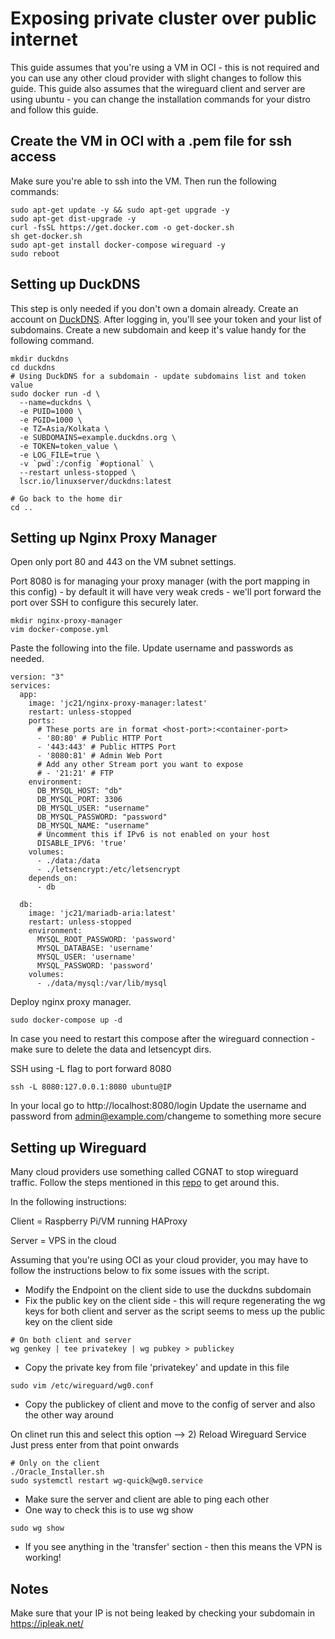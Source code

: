 # Exposing private cluster over public internet

This guide assumes that you're using a VM in OCI - this is not required and you can use any other cloud provider with slight changes to follow this guide.
This guide also assumes that the wireguard client and server are using ubuntu - you can change the installation commands for your distro and follow this guide.


## Create the VM in OCI with a .pem file for ssh access

Make sure you're able to ssh into the VM. Then run the following commands:

```
sudo apt-get update -y && sudo apt-get upgrade -y
sudo apt-get dist-upgrade -y
curl -fsSL https://get.docker.com -o get-docker.sh
sh get-docker.sh
sudo apt-get install docker-compose wireguard -y
sudo reboot
```

## Setting up DuckDNS

This step is only needed if you don't own a domain already.
Create an account on [DuckDNS](https://www.duckdns.org/). After logging in, you'll see your token and your list of subdomains.
Create a new subdomain and keep it's value handy for the following command.

```
mkdir duckdns
cd duckdns
# Using DuckDNS for a subdomain - update subdomains list and token value
sudo docker run -d \
  --name=duckdns \
  -e PUID=1000 \
  -e PGID=1000 \
  -e TZ=Asia/Kolkata \
  -e SUBDOMAINS=example.duckdns.org \
  -e TOKEN=token_value \
  -e LOG_FILE=true \
  -v `pwd`:/config `#optional` \
  --restart unless-stopped \
  lscr.io/linuxserver/duckdns:latest

# Go back to the home dir
cd ..
```
  
## Setting up Nginx Proxy Manager

Open only port 80 and 443 on the VM subnet settings.

Port 8080 is for managing your proxy manager (with the port mapping in this config) - by default it will have very weak creds - we'll port forward the port over SSH to configure this securely later.
```
mkdir nginx-proxy-manager
vim docker-compose.yml
```

Paste the following into the file. Update username and passwords as needed.
```
version: "3"
services:
  app:
    image: 'jc21/nginx-proxy-manager:latest'
    restart: unless-stopped
    ports:
      # These ports are in format <host-port>:<container-port>
      - '80:80' # Public HTTP Port
      - '443:443' # Public HTTPS Port
      - '8080:81' # Admin Web Port
      # Add any other Stream port you want to expose
      # - '21:21' # FTP
    environment:
      DB_MYSQL_HOST: "db"
      DB_MYSQL_PORT: 3306
      DB_MYSQL_USER: "username"
      DB_MYSQL_PASSWORD: "password"
      DB_MYSQL_NAME: "username"
      # Uncomment this if IPv6 is not enabled on your host
      DISABLE_IPV6: 'true'
    volumes:
      - ./data:/data
      - ./letsencrypt:/etc/letsencrypt
    depends_on:
      - db

  db:
    image: 'jc21/mariadb-aria:latest'
    restart: unless-stopped
    environment:
      MYSQL_ROOT_PASSWORD: 'password'
      MYSQL_DATABASE: 'username'
      MYSQL_USER: 'username'
      MYSQL_PASSWORD: 'password'
    volumes:
      - ./data/mysql:/var/lib/mysql
```

Deploy nginx proxy manager.
```
sudo docker-compose up -d
```
In case you need to restart this compose after the wireguard connection - make sure to delete the data and letsencypt dirs.


SSH using -L flag to port forward 8080
```
ssh -L 8080:127.0.0.1:8080 ubuntu@IP
```
In your local go to http://localhost:8080/login
Update the username and password from admin@example.com/changeme to something more secure



## Setting up Wireguard

Many cloud providers use something called CGNAT to stop wireguard traffic. 
Follow the steps mentioned in this [repo](https://github.com/mochman/Bypass_CGNAT.git) to get around this.

In the following instructions:

Client = Raspberry Pi/VM running HAProxy

Server = VPS in the cloud

Assuming that you're using OCI as your cloud provider, you may have to follow the instructions below to fix some issues with the script.

- Modify the Endpoint on the client side to use the duckdns subdomain
- Fix the public key on the client side - this will requre regenerating the wg keys for both client and server as the script seems to mess up the public key on the client side

```
# On both client and server
wg genkey | tee privatekey | wg pubkey > publickey
```

- Copy the private key from file 'privatekey' and update in this file

```
sudo vim /etc/wireguard/wg0.conf
```
- Copy the publickey of client and move to the config of server and also the other way around

On clinet run this and select this option --> 2) Reload Wireguard Service
Just press enter from that point onwards

```
# Only on the client
./Oracle_Installer.sh
sudo systemctl restart wg-quick@wg0.service
```

- Make sure the server and client are able to ping each other
- One way to check this is to use wg show

```
sudo wg show
```
- If you see anything in the 'transfer' section - then this means the VPN is working!


## Notes

Make sure that your IP is not being leaked by checking your subdomain in https://ipleak.net/
